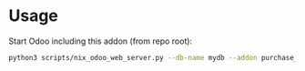 # Usage

Start Odoo including this addon (from repo root):

```bash
python3 scripts/nix_odoo_web_server.py --db-name mydb --addon purchase_return
```
